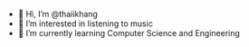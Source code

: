 - 👋 Hi, I’m @thaiikhang
- 👀 I’m interested in listening to music
- 🌱 I’m currently learning Computer Science and Engineering

<!---
thaiikhang/thaiikhang is a ✨ special ✨ repository because its `README.md` (this file) appears on your GitHub profile.
You can click the Preview link to take a look at your changes.
--->
